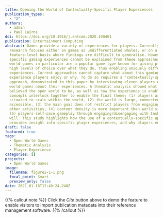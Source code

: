 ```yaml
---
title: Opening the World of Contextually-Specific Player Experiences
publication_types:
  - "2"
authors:
  - admin
  - Paul Cairns
doi: https://doi.org/10.1016/j.entcom.2020.100401
publication: Entertainment Computing
abstract: Games provide a variety of experiences for players. Currently,
  research focuses either on games as undifferentiated wholes, or on a
  feature-level basis where findings are difficult to generalise. However,
  specific gaming experiences cannot be explained from these approaches. Open
  world games in particular are a popular game type known for giving players
  high levels of choice over what they do, thus enabling uniquely different
  experiences. Current approaches cannot capture what about this gaming
  experience players enjoy or why. To do so requires a ‘contextually-specific’
  approach, demonstrated in this paper by interviewing eleven players of open
  world games about their experiences. A thematic analysis showed what they
  believed the open world to be, as well as how the experience is enabled. Five
  concepts interlock together to enable the final theme; (1) players are
  situated to scale within the world, (2) the world is large, connected and
  accessible, (3) the main goal does not restrict players from engaging with
  other activities, (4) content density is more important than world size, and
  (5) players self-pace gameplay through engaging/disengaging with tasks at
  will. This study highlights how the use of a contextually-specific approach
  provides insight into specific player experiences, and why players enjoy them.
draft: false
featured: true
tags:
  - Open World Games
  - Thematic Analysis
  - Player Experience
categories: []
projects:
  - Open World Games
image:
  filename: figure2-1-1.png
  focal_point: Smart
  preview_only: false
date: 2021-01-16T17:40:24.240Z
---
```

{{% callout note %}}
Click the *Cite* button above to demo the feature to enable visitors to import publication metadata into their reference management software.
{{% /callout %}}